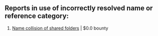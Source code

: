 ## Reports in use of incorrectly resolved name or reference category:
1. [Name collision of shared folders](https://hackerone.com/reports/1697281) | $0.0 bounty